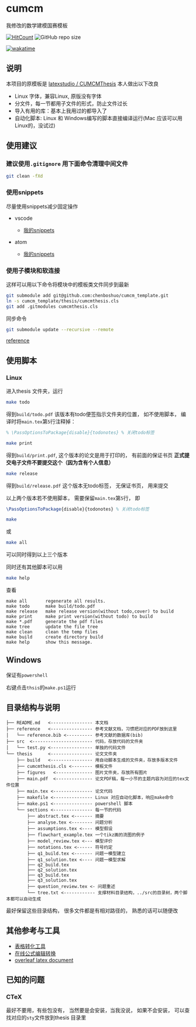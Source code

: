 # cumcm
我修改的数学建模国赛模板

[![HitCount](http://hits.dwyl.com/chenboshuo/cumcm_template.svg)](http://hits.dwyl.com/chenboshuo/cumcm_template)
![GitHub repo size](https://img.shields.io/github/repo-size/chenboshuo/cumcm_template.svg)

[![wakatime](https://wakatime.com/badge/github/chenboshuo/cumcm_template.svg)](https://wakatime.com/badge/github/chenboshuo/cumcm_template)

## 说明
本项目的原模板是
[latexstudio
/
CUMCMThesis](https://github.com/latexstudio/CUMCMThesis)
本人做出以下改良

-   Linux 字体，兼容Linux, 原版没有字体
-   分文件，每一节都用子文件的形式，防止文件过长
-   导入有用的库：基本上我用过的都导入了
-   自动化脚本: Linux 和 Windows编写的脚本直接编译运行(Mac 应该可以用Linux的，没试过)

## 使用建议
### 建议使用`.gitignore` 用下面命令清理中间文件
```bash
git clean -fXd
```

### 使用snippets
尽量使用snippets减少固定操作
-   vscode
    -   [我的snippets](https://github.com/chenboshuo/fiddle/blob/master/my_config/latex.json)

-   atom
    -   [我的snippets](https://github.com/chenboshuo/fiddle/blob/master/my_config/snippets.cson)

### 使用子模块和软连接
这样可以用以下命令将模块中的模板类文件同步到最新
```bash
git submodule add git@github.com:chenboshuo/cumcm_template.git
ln -s cumcm_template/thesis/cumcmthesis.cls
git add .gitmodules cumcmthesis.cls
```
同步命令
```bash
git submodule update --recursive --remote
```
[reference](https://stackoverflow.com/questions/7597748/linking-a-single-file-from-another-git-repository)

## 使用脚本

### Linux
进入thesis 文件夹，运行
```bash
make todo
```
得到`build/todo.pdf`
该版本有todo便签指示文件夹的位置，
如不使用脚本，
编译时将`main.tex`第`5`行注释掉：
```latex
% \PassOptionsToPackage{disable}{todonotes} % 关闭todo标签
```


```bash
make print
```
得到`build/print.pdf`,
这个版本的论文是用于打印的，
有前面的保证书页
**正式提交电子文件不要提交这个（因为含有个人信息）**

```bash
make release
```
得到`build/release.pdf`
这个版本无todo标签，
无保证书页，
用来提交

以上两个版本若不使用脚本，
需要保留`main.tex`第`5`行，
即
```latex
\PassOptionsToPackage{disable}{todonotes} % 关闭todo标签
```

```bash
make
```
或
```bash
make all
```
可以同时得到以上三个版本

同时还有其他脚本可以用
```bash
make help
```
查看
```plt
make all       regenerate all results.
make todo      make build/todo.pdf
make release   make release version(without todo,cover) to build
make print     make print version(without todo) to build
make *.pdf     generate the pdf files
make tree      update the file tree
make clean     clean the temp files
make build     create directory build
make help      show this message.
```

## Windows
保证有`powershell`

右键点击`thsis`的`make.ps1`运行


## 目录结构与说明
```plain text
├── README.md   <---------------- 本文档
├── reference   <---------------- 参考文献文档，习惯把对应的PDF放到这里
│   └── reference.bib <---------- 参考文献的数据库(bib)
├── src  <----------------------- 代码，存放代码的文件夹
│   └── test.py <---------------- 单独的代码文件
└── thesis      <---------------- 论文文件夹
    ├── build   <---------------- 用自动脚本生成的文件夹，存放多版本文件
    ├── cumcmthesis.cls <-------- 模板文件
    ├── figures   <-------------- 图片文件夹，存放所有图片
    ├── main.pdf  <-------------- 论文PDF稿，每一小节的主题内容为对应的tex文件位置
    ├── main.tex <--------------- 论文代码
    ├── makefile <--------------- Linux 对应自动化脚本，响应make命令
    ├── make.ps1 <--------------- powershell 脚本
    └── sections <--------------- 每一节的代码
        ├── abstract.tex <------- 摘要
        ├── analyse.tex <-------- 问题分析
        ├── assumptions.tex <---- 模型假设
        ├── flowchart_example.tex 一个tikz画的流图的例子
        ├── model_review.tex <--- 模型评价
        ├── notations.tex <------ 符号约定
        ├── q1_build.tex <------- 问题一模型建立
        ├── q1_solution.tex <---- 问题一模型求解
        ├── q2_build.tex
        ├── q2_solution.tex
        ├── q3_build.tex
        ├── q3_solution.tex
        ├── question_review.tex <- 问题重述
        └── tree.txt <------------ 支撑材料目录结构，../src的目录树，两个脚本都可以自动生成
```

最好保留这些目录结构，
很多文件都是有相对路径的，
熟悉的话可以随便改
## 其他参考与工具
-   [表格转化工具](https://www.tablesgenerator.com/)
-   [在线公式编辑转换](https://www.latexlive.com/##)
-   [overleaf latex document](https://www.overleaf.com/learn)

## 已知的问题

### CTeX
  最好不要用，有些包没有，
  当然要是会安装，当我没说，
  如果不会安装，
  可以查找对应的`sty`文件放到thesis 目录里
